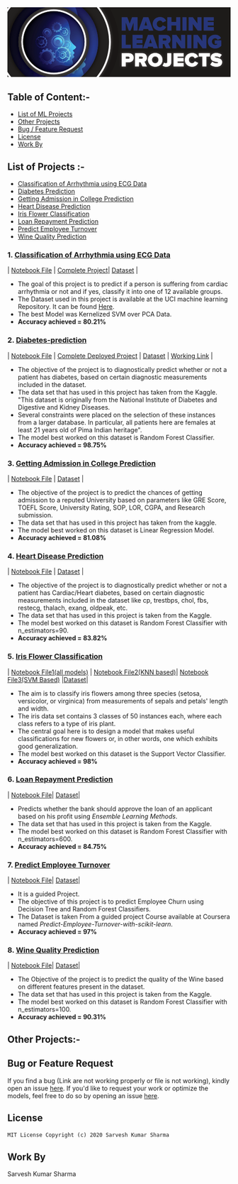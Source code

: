 <div Align="center"><img alt="GIF" src="../01 Start/resources/a.png"/></div>


## Table of Content:-
* [List of ML Projects](#list-of-projects--)
* [Other Projects](#other-projects-)
* [Bug / Feature Request](#bug-or-feature-request)
* [License](#license)
* [Work By](#work-by)


## List of Projects :-
* [Classification of Arrhythmia using ECG Data](#1-Classification-of-Arrhythmia-using-ECG-Data)
* [Diabetes Prediction](#2-Diabetes-prediction)
* [Getting Admission in College Prediction](#3-Getting-Admission-in-College-Prediction)
* [Heart Disease Prediction](#4-Heart-Disease-Prediction)
* [Iris Flower Classification](#5-Iris-Flower-Classification)
* [Loan Repayment Prediction](#6-Loan-Repayment-Prediction)
* [Predict Employee Turnover](#7-Predict-Employee-Turnover)
* [Wine Quality Prediction](#8-Wine-Quality-Prediction)

### 1. [Classification of Arrhythmia using ECG Data](https://github.com/shsarv/Machine-Learning-Projects/tree/main/Classification%20of%20Arrhythmia)

| [Notebook File](https://github.com/shsarv/Machine-Learning-Projects/blob/main/Classification%20of%20Arrhythmia/final%20with%20pca.ipynb) | [Complete Project](https://github.com/shsarv/Project-Arrhythmia)| [Dataset](https://github.com/shsarv/Machine-Learning-Projects/blob/main/Classification%20of%20Arrhythmia/Data/arrhythmia.csv) |


- The goal of this project is to predict if a person is suffering from cardiac arrhythmia or not and if yes, classify it into one of 12 available groups.
- The Dataset used in this project is available at the UCI machine learning Repository. It can be found [Here](https://archive.ics.uci.edu/ml/datasets/Arrhythmia).
- The best Model was Kernelized SVM over PCA Data.
- **Accuracy achieved = 80.21%**
  

### 2. [Diabetes-prediction](https://github.com/shsarv/Machine-Learning-Projects/tree/main/Diabetes%20Prediction)

| [Notebook File](https://github.com/shsarv/Machine-Learning-Projects/blob/main/Diabetes%20Prediction/Diabetes%20Classification.ipynb) | [Complete Deployed Project](https://github.com/shsarv/Diabetes-prediction) | [Dataset](https://github.com/shsarv/Machine-Learning-Projects/tree/main/Diabetes%20Prediction/dataset) | [Working Link](https://sarvdiabetes-predictions.herokuapp.com/) |

- The objective of the project is to diagnostically predict whether or not a patient has diabetes, based on certain diagnostic measurements included in the dataset.
- The data set that has used in this project has taken from the Kaggle. "This dataset is originally from the National Institute of Diabetes and Digestive and Kidney Diseases.  
- Several constraints were placed on the selection of these instances from a larger database. In particular, all patients here are females at least 21 years old of Pima Indian heritage".
- The model best worked on this dataset is Random Forest Classifier.
- **Accuracy achieved = 98.75%**
 

### 3. [Getting Admission in College Prediction](https://github.com/shsarv/Machine-Learning-Projects/tree/main/Getting%20Admission%20in%20College%20Prediction)

| [Notebook File](https://github.com/shsarv/Machine-Learning-Projects/blob/main/Getting%20Admission%20in%20College%20Prediction/Admission%20prediction.ipynb) | [Dataset](https://github.com/shsarv/Machine-Learning-Projects/blob/main/Getting%20Admission%20in%20College%20Prediction/admission_predict.csv) |


- The objective of the project is to predict the chances of getting admission to a reputed University based on parameters like GRE Score, TOEFL Score, University Rating, SOP, LOR, CGPA, and Research submission.
- The data set that has used in this project has taken from the kaggle.
- The model best worked on this dataset is Linear Regression Model.
- **Accuracy achieved = 81.08%**
 

### 4. [Heart Disease Prediction](https://github.com/shsarv/Machine-Learning-Projects/tree/main/Heart%20Disease%20Prediction)

| [Notebook File](https://github.com/shsarv/Machine-Learning-Projects/blob/main/Heart%20Disease%20Prediction/Heart%20Disease%20Prediction.ipynb) | [Dataset](https://github.com/shsarv/Machine-Learning-Projects/blob/main/Heart%20Disease%20Prediction/heart.csv) |


- The objective of the project is to diagnostically predict whether or not a patient has Cardiac/Heart diabetes, based on certain diagnostic measurements included in the dataset like cp, trestbps, chol, fbs, restecg, thalach, exang, oldpeak, etc.
- The data set that has used in this project is taken from the Kaggle.
- The model best worked on this dataset is Random Forest Classifier with n_estimators=90.
- **Accuracy achieved = 83.82%**

### 5. [Iris Flower Classification](https://github.com/shsarv/Machine-Learning-Projects/tree/main/Iris%20Flower%20Classification)

| [Notebook File1(all models)](https://github.com/shsarv/Machine-Learning-Projects/blob/main/Iris%20Flower%20Classification/iris.ipynb) | [Notebook File2(KNN based)](https://github.com/shsarv/Machine-Learning-Projects/blob/main/Iris%20Flower%20Classification/KNN%20on%20Iris%20Dataset/iris_Flower_Classifcation_using_KNN.ipynb)| [Notebook File3(SVM Based)](https://github.com/shsarv/Machine-Learning-Projects/blob/main/Iris%20Flower%20Classification/SVM%20Iris.ipynb) |[Dataset](https://github.com/shsarv/Machine-Learning-Projects/blob/main/Iris%20Flower%20Classification/iris_data.csv)|

- The aim is to classify iris flowers among three species (setosa, versicolor, or virginica) from measurements of sepals and petals' length and width. 
- The iris data set contains 3 classes of 50 instances each, where each class refers to a type of iris plant.
- The central goal here is to design a model that makes useful classifications for new flowers or, in other words, one which exhibits good generalization.
- The model best worked on this dataset is the Support Vector Classifier.
- **Accuracy achieved = 98%**

### 6. [Loan Repayment Prediction](https://github.com/shsarv/Machine-Learning-Projects/tree/main/Loan%20Repayment%20Prediction)

| [Notebook File](https://github.com/shsarv/Machine-Learning-Projects/blob/main/Loan%20Repayment%20Prediction/Loan_Repayment_Prediction.ipynb)| [Dataset](https://github.com/shsarv/Machine-Learning-Projects/blob/main/Loan%20Repayment%20Prediction/loan_data.csv)|


- Predicts whether the bank should approve the loan of an applicant based on his profit using _Ensemble Learning Methods_.
- The data set that has used in this project is taken from the Kaggle.
- The model best worked on this dataset is Random Forest Classifier with n_estimators=600.
- **Accuracy achieved = 84.75%** 

### 7. [Predict Employee Turnover](https://github.com/shsarv/Machine-Learning-Projects/tree/main/Predict%20Employee%20Turnover%20with%20scikitlearn)

| [Notebook File](https://github.com/shsarv/Machine-Learning-Projects/blob/main/Predict%20Employee%20Turnover%20with%20scikitlearn/Learner_Notebook3.ipynb)| [Dataset](https://github.com/shsarv/Machine-Learning-Projects/blob/main/Predict%20Employee%20Turnover%20with%20scikitlearn/employee_data.csv)|

- It is a guided Project.
- The objective of this project is to predict Employee Churn using Decision Tree and Random Forest Classifiers.
- The Dataset is taken From a guided project Course available at Coursera named _Predict-Employee-Turnover-with-scikit-learn_.
- **Accuracy achieved = 97%** 

### 8. [Wine Quality Prediction](https://github.com/shsarv/Machine-Learning-Projects/tree/main/Wine%20Quality%20prediction)

| [Notebook File](https://github.com/shsarv/Machine-Learning-Projects/blob/main/Wine%20Quality%20prediction/Wine.ipynb)| [Dataset](https://github.com/shsarv/Machine-Learning-Projects/blob/main/Wine%20Quality%20prediction/winequality.csv)|

- The Objective of the project is to predict the quality of the Wine based on different features present in the dataset.
- The data set that has used in this project is taken from the Kaggle.
- The model best worked on this dataset is Random Forest Classifier with n_estimators=100.
- **Accuracy achieved = 90.31%**


## Other Projects:-


## Bug or Feature Request

If you find a bug (Link are not working properly or file is not working), kindly open an issue [here](https://github.com/shsarv/Machine-Learning-Projects/issues/new/choose).
If you'd like to request your work or optimize the models, feel free to do so by opening an issue [here](https://github.com/shsarv/Machine-Learning-Projects/issues/new/choose).

## License

    MIT License Copyright (c) 2020 Sarvesh Kumar Sharma

## Work By

Sarvesh Kumar Sharma
